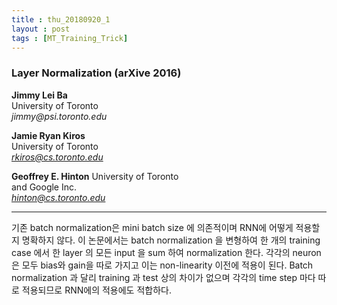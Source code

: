 ```yaml
---
title : thu_20180920_1
layout : post
tags : [MT_Training_Trick]
---
```


<h3> Layer Normalization (arXive 2016) </h3>


<p><b>Jimmy Lei Ba</b> <br/>
University of Toronto <br/>
<em>jimmy@psi.toronto.edu</em> <br/>

<b>Jamie Ryan Kiros </b> <br/>
University of Toronto <br/>
<em>rkiros@cs.toronto.edu</em> <br/>

<b>Geoffrey E. Hinton</b>
University of Toronto<br/>
and Google Inc.<br/>
<em>hinton@cs.toronto.edu</em><br/>

</p>

<hr />
<p>
기존 batch normalization은 mini batch size 에 의존적이며 RNN에 어떻게 적용할지 명확하지 않다. 이 논문에서는 batch normalization 을 변형하여 한 개의 training case 에서 한 layer 의 모든 input 을 sum 하여 normalization 한다. 각각의 neuron 은 모두 bias와 gain을  따로 가지고 이는 non-linearity 이전에 적용이 된다. Batch normalization 과 달리 training 과 test 상의 차이가 없으며 각각의 time step 마다 따로 적용되므로 RNN에의 적용에도 적합하다.
</p>